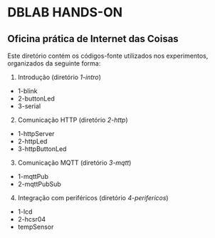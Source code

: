 ﻿# DBLAB HANDS-ON

## Oficina prática de Internet das Coisas

Este diretório contém os códigos-fonte utilizados nos experimentos, organizados da seguinte forma:

1. Introdução (diretório _1-intro_)
 * 1-blink
 * 2-buttonLed
 * 3-serial

2. Comunicação HTTP (diretório _2-http_)
 * 1-httpServer
 * 2-httpLed
 * 3-httpButtonLed

3. Comunicação MQTT (diretório _3-mqtt_)
 * 1-mqttPub
 * 2-mqttPubSub

4. Integração com periféricos (diretório _4-perifericos_)
 * 1-lcd
 * 2-hcsr04
 * tempSensor

